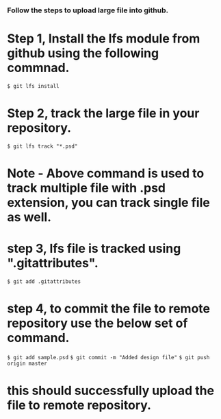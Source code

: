 <h3> Follow the steps to upload large file into github. </h3>

# Step 1, Install the lfs module from github using the following commnad. 

`$ git lfs install`

# Step 2, track the large file in your repository.

`$ git lfs track "*.psd"`

# Note - Above command is used to track multiple file with .psd extension, you can track single file as well. 

# step 3, lfs file is tracked using ".gitattributes". 

`$ git add .gitattributes`

# step 4, to commit the file to remote repository use the below set of command. 

`$ git add sample.psd`
`$ git commit -m "Added design file"`
`$ git push origin master`

# this should successfully upload the file to remote repository. 

